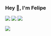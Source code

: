 ### Hey 👋, I'm Felipe

[![](https://vistr.dev/badge?repo=pachecodt.pachecodt&corners=square)](https://github.com/pachecodt/vistr.dev)
[![](https://img.shields.io/badge/-@pachecodt-%23181717?style=flat-square&logo=github)](https://github.com/pachecodt)
[![](https://img.shields.io/badge/-Felipe%20Pacheco-blue?style=flat-square&logo=Linkedin&logoColor=white&link=https://www.linkedin.com/in/felipepachecosa/)](https://www.linkedin.com/in/felipepachecosa/)

<a href="https://github.com/Pachecodt/Pachecodt">
  <img align="center" src="https://github-readme-stats.vercel.app/api/top-langs/?username=Pachecodt&hide=tex&title_color=ffffff&text_color=c9cacc&icon_color=2bbc8a&bg_color=1d1f21&langs_count=4" />
</a>

<!--
**pachecodt/pachecodt** is a ✨ _special_ ✨ repository because its `README.md` (this file) appears on your GitHub profile.

Here are some ideas to get you started:

- 🔭 I’m currently working on ...
- 🌱 I’m currently learning ...
- 👯 I’m looking to collaborate on ...
- 🤔 I’m looking for help with ...
- 💬 Ask me about ...
- 📫 How to reach me: ...
- 😄 Pronouns: ...
- ⚡ Fun fact: ...
-->
